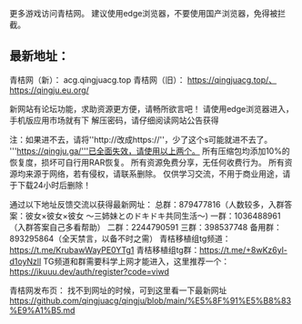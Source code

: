 更多游戏访问青桔网。
建议使用edge浏览器，不要使用国产浏览器，免得被拦截。

## 最新地址：
青桔网（新）：
acg.qingjuacg.top
青桔网（旧）：
https://qingjuacg.top/、https://qingju.eu.org/

新网站有论坛功能，求助资源更方便，请畅所欲言吧！
请使用edge浏览器进入，手机版应用市场就有下
解压密码，请仔细阅读网站公告获得

注：如果进不去，请将''http://改成https://''，少了这个s可能就进不去了。
'''https://qingju.ga/'''已全面失效，请使用以上两个。
所有压缩包均添加10%的恢复度，损坏可自行用RAR恢复。
所有资源免费分享，无任何收费行为。
所有资源均来源于网络，若有侵权，请联系删除。
仅供学习交流，不用于商业用途，请于下载24小时后删除！

通过以下地址反馈交流以获得最新网址：
总群：879477816（人数较多，入群答案：彼女×彼女×彼女 〜三姉妹とのドキドキ共同生活〜)
一群：1036488961（入群答案自己多看帮助）
二群：2244790591
三群：398537748
备用群：893295864（全天禁言，以备不时之需）
青桔移植组tg频道：https://t.me/KrubawWayPE0YTg1
青桔移植组tg群：https://t.me/+8wKz6yl-d1oyNzll
TG频道和群需要科学上网才能进入，这里推荐一个：https://ikuuu.dev/auth/register?code=viwd

青桔网发布页：
找不到网址的时候，可到这里看一下最新网址
https://github.com/qingjuacg/qingju/blob/main/%E5%8F%91%E5%B8%83%E9%A1%B5.md
